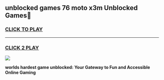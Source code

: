 
## unblocked games 76 moto x3m Unblocked Games👋
<h3>
<a href="https://premium.freeplayer.one?title=unblocked_games_76_moto_x3m&ref=16F">CLICK TO PLAY</a></h3>
<hr>

<h3>
<a href="https://premium.freeplayer.one?title=unblocked_games_76_moto_x3m&ref=16F">CLICK 2 PLAY</a>
  
</h3>

<a href="https://premium.freeplayer.one?title=unblocked_games_76_moto_x3m&ref=16F/"><img src="https://clearcache.store/games.png"></a>


**worlds hardest game unblocked: Your Gateway to Fun and Accessible Online Gaming**

